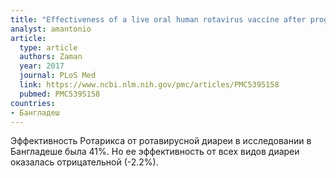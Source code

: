 ```yaml
---
title: "Effectiveness of a live oral human rotavirus vaccine after programmatic introduction in Bangladesh: A cluster-randomized trial"
analyst: amantonio
article:
  type: article
  authors: Zaman
  year: 2017
  journal: PLoS Med
  link: https://www.ncbi.nlm.nih.gov/pmc/articles/PMC5395158
  pubmed: PMC5395158
countries:
- Бангладеш
---
```


Эффективность Ротарикса от ротавирусной диареи в исследовании в Бангладеше была 41%. Но ее эффективность от всех видов диареи оказалась отрицательной (-2.2%).
